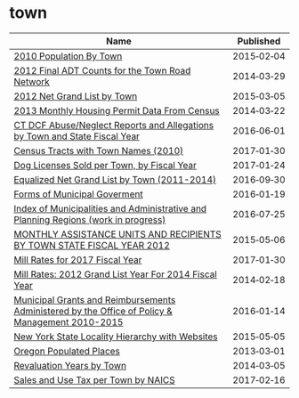 # town

Name | Published
---- | ---------
[2010 Population By Town](../datasets/vnar-mt35.md) | 2015&#x2011;02&#x2011;04
[2012 Final ADT Counts for the Town Road Network](../datasets/6pv4-wi89.md) | 2014&#x2011;03&#x2011;29
[2012 Net Grand List by Town](../datasets/ebya-9ie6.md) | 2015&#x2011;03&#x2011;05
[2013 Monthly Housing Permit Data From Census](../datasets/nua2-26ye.md) | 2014&#x2011;03&#x2011;22
[CT DCF Abuse/Neglect Reports and Allegations by Town and State Fiscal Year](../datasets/337d-73fs.md) | 2016&#x2011;06&#x2011;01
[Census Tracts with Town Names (2010)](../datasets/f43y-uvqp.md) | 2017&#x2011;01&#x2011;30
[Dog Licenses Sold per Town, by Fiscal Year](../datasets/j9dq-in2k.md) | 2017&#x2011;01&#x2011;24
[Equalized Net Grand List by Town (2011-2014)](../datasets/8rr8-a322.md) | 2016&#x2011;09&#x2011;30
[Forms of Municipal Goverment](../datasets/rn4x-2mrw.md) | 2016&#x2011;01&#x2011;19
[Index of Municipalities and Administrative and Planning Regions (work in progress)](../datasets/ex8d-mq3p.md) | 2016&#x2011;07&#x2011;25
[MONTHLY ASSISTANCE UNITS AND RECIPIENTS BY TOWN STATE FISCAL YEAR 2012](../datasets/nace-rgfz.md) | 2015&#x2011;05&#x2011;06
[Mill Rates for 2017 Fiscal Year](../datasets/kb3c-yi4w.md) | 2017&#x2011;01&#x2011;30
[Mill Rates: 2012 Grand List Year For 2014 Fiscal Year](../datasets/686s-2uqm.md) | 2014&#x2011;02&#x2011;18
[Municipal Grants and Reimbursements Administered by the Office of Policy & Management 2010-2015](../datasets/5w85-2euh.md) | 2016&#x2011;01&#x2011;14
[New York State Locality Hierarchy with Websites](../datasets/55k6-h6qq.md) | 2015&#x2011;05&#x2011;05
[Oregon Populated Places](../datasets/c6z4-hjsu.md) | 2013&#x2011;03&#x2011;01
[Revaluation Years by Town](../datasets/2se9-jnuq.md) | 2014&#x2011;03&#x2011;05
[Sales and Use Tax per Town by NAICS](../datasets/rkm7-uwkb.md) | 2017&#x2011;02&#x2011;16

